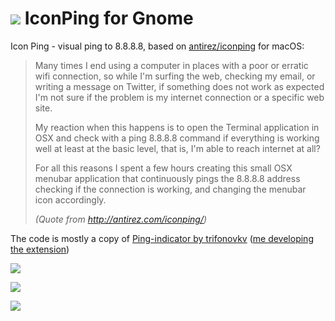 # ![][logo] IconPing for Gnome
[logo]: http://bttfhvitalia.altervista.org/world_icon.png " "
Icon Ping - visual ping to 8.8.8.8, based on [antirez/iconping](https://github.com/antirez/iconping) for macOS:

> Many times I end using a computer in places with a poor or erratic wifi connection, so while I'm surfing the web, checking my email, or writing a message on Twitter, if something does not work as expected I'm not sure if the problem is my internet connection or a specific web site.
>
> My reaction when this happens is to open the Terminal application in OSX and check with a ping 8.8.8.8 command if everything is working well at least at the basic level, that is, I'm able to reach internet at all?
>
> For all this reasons I spent a few hours creating this small OSX menubar application that continuously pings the 8.8.8.8 address checking if the connection is working, and changing the menubar icon accordingly.
>
> _(Quote from http://antirez.com/iconping/)_

The code is mostly a copy of [Ping-indicator by trifonovkv](https://extensions.gnome.org/extension/923/ping-indicator/)
([me developing the extension](http://i2.kym-cdn.com/photos/images/original/000/234/739/fa5.jpg))

![ ](http://bttfhvitalia.altervista.org/iconping_gnome1.png)

![ ](http://bttfhvitalia.altervista.org/iconping_gnome3.png)

![ ](http://bttfhvitalia.altervista.org/iconping_gnome2.png)
